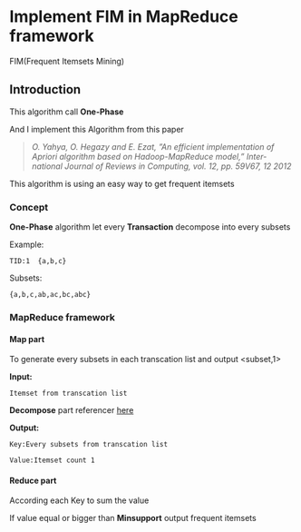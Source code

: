 # Implement FIM in MapReduce framework

FIM(Frequent Itemsets Mining)

## Introduction

This algorithm call **One-Phase**

And I implement this Algorithm from this paper

> *O. Yahya, O. Hegazy and E. Ezat, ”An efficient implementation of Apriori algorithm based on Hadoop-MapReduce model,” Inter- national Journal of Reviews in Computing, vol. 12, pp. 59V67, 12 2012*

This algorithm is using an easy way to get frequent itemsets

### Concept

**One-Phase** algorithm let every **Transaction** decompose into every subsets

Example:
	
	TID:1  {a,b,c}

Subsets:

	{a,b,c,ab,ac,bc,abc}

### MapReduce framework

#### Map part

To generate every subsets in each transcation list and output <subset,1> 

**Input:**

	Itemset from transcation list

**Decompose** part referencer [here](http://www.geeksforgeeks.org/finding-all-subsets-of-a-given-set-in-java/ "Title")

**Output:**

	Key:Every subsets from transcation list

	Value:Itemset count 1

#### Reduce part

According each Key to sum the value

If value equal or bigger than **Minsupport** output frequent itemsets


